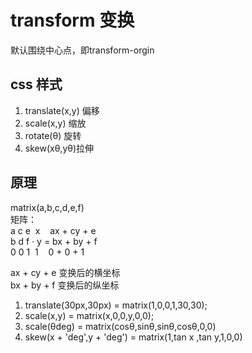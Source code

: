 # transform 变换  
默认围绕中心点，即transform-orgin
## css 样式  
1. translate(x,y) 偏移
2. scale(x,y) 缩放
3. rotate(θ) 旋转
4. skew(xθ,yθ)拉伸
## 原理  
matrix(a,b,c,d,e,f)  
矩阵：  
  a c e &nbsp;x&nbsp;&nbsp;&nbsp;&nbsp;ax + cy + e  
  b d f · y  =  bx + by + f  
  0 0 1 &nbsp;1&nbsp;&nbsp;&nbsp;&nbsp;0 + 0 + 1  
  
  ax + cy + e 变换后的横坐标  
  bx + by + f 变换后的纵坐标  
1. translate(30px,30px) = matrix(1,0,0,1,30,30);  
2. scale(x,y) = matrix(x,0,0,y,0,0);  
3. scale(θdeg) = matrix(cosθ,sinθ,sinθ,cosθ,0,0)  
4. skew(x + 'deg',y + 'deg') = matrix(1,tan x ,tan y,1,0,0)  
   